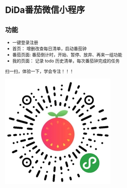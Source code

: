 # DiDa番茄微信小程序
## 功能
- 一键登录注册
- 首页： 增删改查每日清单，启动番茄钟
- 番茄页面: 番茄倒计时，开始、暂停、放弃、再来一组功能
- 我的页面： 记录 todo 历史清单，每次番茄钟完成的任务

扫一扫，体验一下，学会专注！！！

![](./images/wxapp.jpg)
